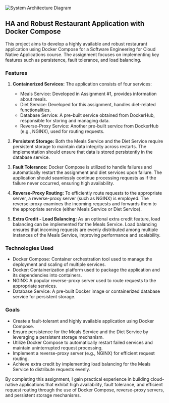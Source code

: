 ![System Architecture Diagram](https://i.ibb.co/z6YJrJF/Screenshot-1.png)


## HA and Robust Restaurant Application with Docker Compose

This project aims to develop a highly available and robust restaurant application using Docker Compose for a Software Engineering for Cloud Native Applications course. The assignment focuses on implementing key features such as persistence, fault tolerance, and load balancing.

### Features
1. **Containerized Services:** The application consists of four services:
   - Meals Service: Developed in Assignment #1, provides information about meals.
   - Diet Service: Developed for this assignment, handles diet-related functionalities.
   - Database Service: A pre-built service obtained from DockerHub, responsible for storing and managing data.
   - Reverse-Proxy Service: Another pre-built service from DockerHub (e.g., NGINX), used for routing requests.

2. **Persistent Storage:** Both the Meals Service and the Diet Service require persistent storage to maintain data integrity across restarts. The implementation should ensure that data is stored persistently in the database service.

3. **Fault Tolerance:** Docker Compose is utilized to handle failures and automatically restart the assignment and diet services upon failure. The application should seamlessly continue processing requests as if the failure never occurred, ensuring high availability.

4. **Reverse-Proxy Routing:** To efficiently route requests to the appropriate server, a reverse-proxy server (such as NGINX) is employed. The reverse-proxy examines the incoming requests and forwards them to the appropriate service (either Meals Service or Diet Service).

5. **Extra Credit - Load Balancing:** As an optional extra credit feature, load balancing can be implemented for the Meals Service. Load balancing ensures that incoming requests are evenly distributed among multiple instances of the Meals Service, improving performance and scalability.

### Technologies Used
- Docker Compose: Container orchestration tool used to manage the deployment and scaling of multiple services.
- Docker: Containerization platform used to package the application and its dependencies into containers.
- NGINX: A popular reverse-proxy server used to route requests to the appropriate services.
- Database Service: A pre-built Docker image or containerized database service for persistent storage.

### Goals
- Create a fault-tolerant and highly available application using Docker Compose.
- Ensure persistence for the Meals Service and the Diet Service by leveraging a persistent storage mechanism.
- Utilize Docker Compose to automatically restart failed services and maintain uninterrupted request processing.
- Implement a reverse-proxy server (e.g., NGINX) for efficient request routing.
- Achieve extra credit by implementing load balancing for the Meals Service to distribute requests evenly.

By completing this assignment, I gain practical experience in building cloud-native applications that exhibit high availability, fault tolerance, and efficient request routing through the use of Docker Compose, reverse-proxy servers, and persistent storage mechanisms.
